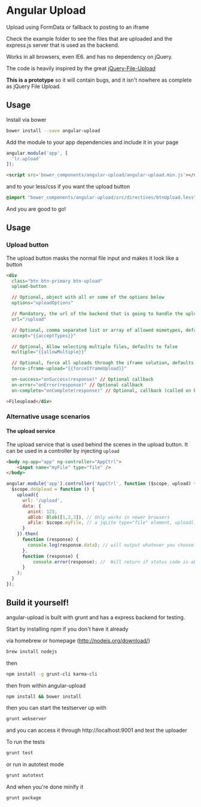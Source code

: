 # Angular Upload
Upload using FormData or fallback to posting to an iframe

Check the example folder to see the files that are uploaded and the express.js server that is used as the backend.

Works in all browsers, even IE6. and has no dependency on jQuery.

The code is heavily inspired by the great [jQuery-File-Upload](https://github.com/blueimp/jQuery-File-Upload)


**This is a prototype** so it will contain bugs, and it isn't nowhere as complete as jQuery File Upload.

## Usage
Install via bower
```sh
bower install --save angular-upload
```

Add the module to your app dependencies and include it in your page
```js
angular.module('app', [
  'lr.upload'
]);
```
```html
<script src='bower_components/angular-upload/angular-upload.min.js'></script>
```

and to your less/css if you want the upload button

```css
@import "bower_components/angular-upload/src/directives/btnUpload.less"; /* or .min.css */
```

And you are good to go!

## Usage

### Upload button
The upload button masks the normal file input and makes it look like a button

```html
<div
  class="btn btn-primary btn-upload"
  upload-button

  // Optional, object with all or some of the options below
  options="uploadOptions"

  // Mandatory, the url of the backend that is going to handle the upload
  url="/upload"

  // Optional, comma separated list or array of allowed mimetypes, defaults to allowing all types
  accept="{{acceptTypes}}"

  // Optional, Allow selecting multiple files, defaults to false
  multiple="{{allowMultiple}}"

  // Optional, force all uploads through the iframe solution, defaults to false
  force-iframe-upload="{{forceIframeUpload}}"

  on-success="onSuccess(response)" // Optional callback
  on-error="onError(response)" // Optional callback
  on-complete="onComplete(response)" // Optional, callback (called on both on-success and on-error)

>Fileupload</div>
```

### Alternative usage scenarios
#### The upload service
The upload service that is used behind the scenes in the upload button.
It can be used in a controller by injecting `upload`

```html
<body ng-app="app" ng-controller="AppCtrl">
    <input name="myFile" type="file" />
</body>
```

```js
angular.module('app').controller('AppCtrl', function ($scope, upload) {
  $scope.doUpload = function () {
    upload({
      url: '/upload',
      data: {
        anint: 123,
        aBlob: Blob([1,2,3]), // Only works in newer browsers
        aFile: $scope.myFile, // a jqLite type="file" element, upload() will extract all the files from the input and put them into the FormData object before sending.
      }
    }).then(
      function (response) {
        console.log(response.data); // will output whatever you choose to return from the server on a successful upload
      },
      function (response) {
          console.error(response); //  Will return if status code is above 200 and lower than 300, same as $http
      }
    );
  }
});
```

## Build it yourself!
angular-upload is built with grunt and has a express backend for testing.

Start by installing npm if you don't have it already

via homebrew or homepage (http://nodejs.org/download/)
```sh
brew install nodejs
```
then
```sh
npm install -g grunt-cli karma-cli
```
then from within angular-upload
```sh
npm install && bower install
```
then you can start the testserver up with
```sh
grunt webserver
```

and you can access it through http://localhost:9001 and test the uploader

To run the tests
```sh
grunt test
```

or run in autotest mode

```sh
grunt autotest
```

And when you're done minify it
```sh
grunt package
```
